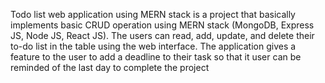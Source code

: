 Todo list web application using MERN stack is a project that basically implements basic CRUD operation using MERN stack (MongoDB, Express JS, Node JS, React JS). The users can read, add, update, and delete their to-do list in the table using the web interface. The application gives a feature to the user to add a deadline to their task so that it user can be reminded of the last day to complete the project
